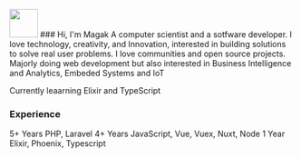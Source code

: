 <p align="left"><img src="https://magak.me/assets/images/Geek-logo.png" width="50">
### Hi, I'm Magak
A computer scientist and a sotfware developer. I love technology, creativity, and Innovation, interested in building solutions to solve real user problems. I love communities and open source projects. Majorly doing web development but also interested in Business Intelligence and Analytics, Embeded Systems and IoT

Currently leaarning Elixir and TypeScript

### Experience
5+ Years PHP, Laravel
4+ Years JavaScript, Vue, Vuex, Nuxt, Node
1 Year Elixir, Phoenix, Typescript

